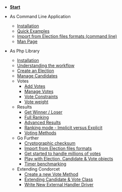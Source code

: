 * [<span class="condorcet_secondary" style="font-weight:700;">**Start**</span>](1.Start.md) 

* As Command Line Application 

  * [Installation](2.AsCommandLineApplication/1.Installation.md) 
  * [Quick Examples](2.AsCommandLineApplication/2.QuickExample.md) 
  * [Import from Election files formats (command line)](2.AsCommandLineApplication/3.ImportFromElectionFormat.md) 
  * [Man Page](2.AsCommandLineApplication/4.ManPage.md) 

* As Php Library 

  * [Installation](3.AsPhpLibrary/1.Installation.md) 
  * [Understanding the workflow](3.AsPhpLibrary/2.UnderstandingTheFlow.md) 
  * [Create an Election](3.AsPhpLibrary/3.CreateAnElection.md) 
  * [Manage Candidates](3.AsPhpLibrary/4.Candidates.md) 
  * Votes 
    * [Add Votes](3.AsPhpLibrary/5.Votes/AddVotes.md) 
    * [Manage Votes](3.AsPhpLibrary/5.Votes/ManageVotes.md) 
    * [Vote Constraints](3.AsPhpLibrary/5.Votes/VoteConstraints.md) 
    * [Vote weight](3.AsPhpLibrary/5.Votes/VoteWeight.md) 
  * Results 
    * [Get Winner / Loser](3.AsPhpLibrary/6.Results/1.WinnerAndLoser.md) 
    * [Full Ranking](3.AsPhpLibrary/6.Results/2.FullRanking.md) 
    * [Advanced Results](3.AsPhpLibrary/6.Results/3.AdvancedResults.md) 
    * [Ranking mode - Implicit versus Explicit](3.AsPhpLibrary/6.Results/4.ImplicitOrExplicitMod.md) 
    * [Voting Methods](3.AsPhpLibrary/6.Results/5.VotingMethods.md) 
  * Go Further 
    * [Cryptographic checksum](3.AsPhpLibrary/7.GoFurther/CryptographicChecksum.md) 
    * [Import from Election files formats](3.AsPhpLibrary/7.GoFurther/DealWithStandardsElectionFormats.md) 
    * [Get started to handle millions of votes](3.AsPhpLibrary/7.GoFurther/GetStarteToHandleMillionsOfVotes.md) 
    * [Play with Election, Candidate & Vote objects](3.AsPhpLibrary/7.GoFurther/PlayWithObjects.md) 
    * [Timer benchmarking](3.AsPhpLibrary/7.GoFurther/TimerBenchMarking.md) 
  * Extending Condorcet 
    * [Create a new Vote Method](3.AsPhpLibrary/8.ExtendingCondorcet/CreateNewVoteMethod.md) 
    * [Extending Candidate & Vote Class](3.AsPhpLibrary/8.ExtendingCondorcet/ExtendingCandidateAndVotes.md) 
    * [Write New External Handler Driver](3.AsPhpLibrary/8.ExtendingCondorcet/WriteNewExternalHandlerDriver.md) 
